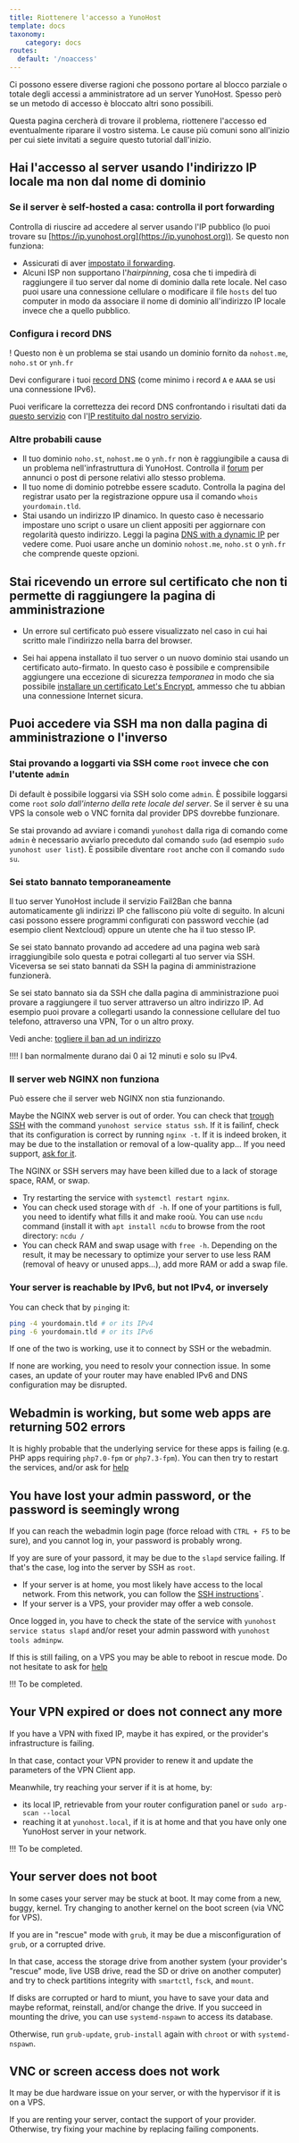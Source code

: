```yaml
---
title: Riottenere l'accesso a YunoHost
template: docs
taxonomy:
    category: docs
routes:
  default: '/noaccess'
---
```


Ci possono essere diverse ragioni che possono portare al blocco parziale o totale degli accessi a amministratore ad un server YunoHost. Spesso però se un metodo di accesso è bloccato altri sono possibili.

Questa pagina cercherà di trovare il problema, riottenere l'accesso ed eventualmente riparare il vostro sistema. Le cause più comuni sono all'inizio per cui siete invitati a seguire questo tutorial dall'inizio.

## Hai l'accesso al server usando l'indirizzo IP locale ma non dal nome di dominio

### Se il server è self-hosted a casa: controlla il port forwarding

Controlla di riuscire ad accedere al server usando l'IP pubblico (lo puoi trovare su [https://ip.yunohost.org](https://ip.yunohost.org)). Se questo non funziona:

- Assicurati di aver [impostato il forwarding](/isp_box_config).
- Alcuni ISP non supportano l'*hairpinning*, cosa che ti impedirà di raggiungere il tuo server dal nome di dominio dalla rete locale. Nel caso puoi usare una connessione cellulare o modificare il file `hosts` del tuo computer in modo da associare il nome di dominio all'indirizzo IP locale invece che a quello pubblico.

### Configura i record DNS

! Questo non è un problema se stai usando un dominio fornito da `nohost.me`, `noho.st` or `ynh.fr`

Devi configurare i tuoi [record DNS](/dns_config) (come minimo i record `A` e `AAAA` se usi una connessione IPv6).

Puoi verificare la correttezza dei record DNS confrontando i risultati dati da [questo servizio](https://www.whatsmydns.net/) con l'[IP restituito dal nostro servizio](https://ip.yunohost.org).

### Altre probabili cause

- Il tuo dominio `noho.st`, `nohost.me` o `ynh.fr` non è raggiungibile a causa di un problema nell'infrastruttura di YunoHost. Controlla il [forum](https://forum.yunohost.org/) per annunci o post di persone relativi allo stesso problema.
- Il tuo nome di dominio potrebbe essere scaduto. Controlla la pagina del registrar usato per la registrazione oppure usa il comando `whois yourdomain.tld`.
- Stai usando un indirizzo IP dinamico. In questo caso è necessario impostare uno script o usare un client appositi per aggiornare con regolarità questo indirizzo. Leggi la pagina [DNS with a dynamic IP](/dns_dynamicip) per vedere come. Puoi usare anche un dominio `nohost.me`, `noho.st` o `ynh.fr` che comprende queste opzioni.

## Stai ricevendo un errore sul certificato che non ti permette di raggiungere la pagina di amministrazione

- Un errore sul certificato può essere visualizzato nel caso in cui hai scritto male l'indirizzo nella barra del browser.

- Sei hai appena installato il tuo server o un nuovo dominio stai usando un certificato auto-firmato. In questo caso è possibile e comprensibile aggiungere una eccezione di sicurezza *temporanea* in modo che sia possibile [installare un certificato Let's Encrypt](/certificate), ammesso che tu abbian una connessione Internet sicura.

## Puoi accedere via SSH ma non dalla pagina di amministrazione o l'inverso

### Stai provando a loggarti via SSH come `root` invece che con l'utente `admin`

Di default è possibile loggarsi via SSH solo come `admin`. È possibile loggarsi come `root` *solo dall'interno della rete locale del server*. Se il server è su una VPS la console web o VNC fornita dal provider DPS dovrebbe funzionare.

Se stai provando ad avviare i comandi `yunohost` dalla riga di comando come `admin` è necessario avviarlo preceduto dal comando `sudo` (ad esempio `sudo yunohost user list`). È possibile diventare `root` anche con il comando `sudo su`.

### Sei stato bannato temporaneamente

Il tuo server YunoHost include il servizio Fail2Ban che banna automaticamente gli indirizzi IP che falliscono più volte di seguito. In alcuni casi possono essere programmi configurati con password vecchie (ad esempio client Nextcloud) oppure un utente che ha il tuo stesso IP.

Se sei stato bannato provando ad accedere ad una pagina web sarà irraggiungibile solo questa e potrai collegarti al tuo server via SSH. Viceversa se sei stato bannati da SSH la pagina di amministrazione funzionerà.

Se sei stato bannato sia da SSH che dalla pagina di amministrazione puoi provare a raggiungere il tuo server attraverso un altro indirizzo IP. Ad esempio puoi provare a collegarti usando la connessione cellulare del tuo telefono, attraverso una VPN, Tor o un altro proxy.

Vedi anche: [togliere il ban ad un indirizzo](/fail2ban)

!!!! I ban normalmente durano dai 0 ai 12 minuti e solo su IPv4.

### Il server web NGINX non funziona

Può essere che il server web NGINX non stia funzionando.

Maybe the NGINX web server is out of order. You can check that [trough SSH](/ssh) with the command `yunohost service status ssh`. If it is failinf, check that its configuration is correct by running `nginx -t`. If it is indeed broken, it may be due to the installation or removal of a low-quality app... If you need support, [ask for it](/help).

The NGINX or SSH servers may have been killed due to a lack of storage space, RAM, or swap.

- Try restarting the service with `systemctl restart nginx`.
- You can check used storage with `df -h`. If one of your partitions is full, you need to identify what fills it and make rooù. You can use `ncdu` command (install it with `apt install ncdu` to browse from the root directory: `ncdu /`
- You can check RAM and swap usage with `free -h`. Depending on the result, it may be necessary to optimize your server to use less RAM (removal of heavy or unused apps...), add more RAM or add a swap file.

### Your server is reachable by IPv6, but not IPv4, or inversely

You can check that by `ping`ing it:

```bash
ping -4 yourdomain.tld # or its IPv4
ping -6 yourdomain.tld # or its IPv6
```

If one of the two is working, use it to connect by SSH or the webadmin.

If none are working, you need to resolv your connection issue. In some cases, an update of your router may have enabled IPv6 and DNS configuration may be disrupted.

## Webadmin is working, but some web apps are returning 502 errors

It is highly probable that the underlying service for these apps is failing (e.g. PHP apps requiring `php7.0-fpm` or `php7.3-fpm`). You can then try to restart the services, and/or ask for [help](/help)

## You have lost your admin password, or the password is seemingly wrong

If you can reach the webadmin login page (force reload with `CTRL + F5` to be sure), and you cannot log in, your password is probably wrong.

If yoy are sure of your passord, it may be due to the `slapd` service failing. If that's the case, log into the server by SSH as `root`.

- If your server is at home, you most likely have access to the local network. From this network, you can follow the [SSH instructions](/ssh)`.
- If your server is a VPS, your provider may offer a web console.

Once logged in, you have to check the state of the service with `yunohost service status slapd` and/or reset your admin password with `yunohost tools adminpw`.

If this is still failing, on a VPS you may be able to reboot in rescue mode. Do not hesitate to ask for [help](/help)

!!! To be completed.

## Your VPN expired or does not connect any more

If you have a VPN with fixed IP, maybe it has expired, or the provider's infrastructure is failing.

In that case, contact your VPN provider to renew it and update the parameters of the VPN Client app.

Meanwhile, try reaching your server if it is at home, by:

- its local IP, retrievable from your router configuration panel or `sudo arp-scan --local`
- reaching it at `yunohost.local`, if it is at home and that you have only one YunoHost server in your network.

!!! To be completed.

## Your server does not boot

In some cases your server may be stuck at boot. It may come from a new, buggy, kernel. Try changing to another kernel on the boot screen (via VNC for VPS).

If you are in "rescue" mode with `grub`, it may be due a misconfiguration of `grub`, or a corrupted drive.

In that case, access the storage drive from another system (your provider's "rescue" mode, live USB drive, read the SD or drive on another computer) and try to check partitions integrity with `smartctl`, `fsck`, and `mount`.

If disks are corrupted or hard to miunt, you have to save your data and maybe reformat, reinstall, and/or change the drive. If you succeed in mounting the drive, you can use `systemd-nspawn` to access its database.

Otherwise, run `grub-update`, `grub-install` again with `chroot` or with `systemd-nspawn`.

## VNC or screen access does not work

It may be due hardware issue on your server, or with the hypervisor if it is on a VPS.

If you are renting your server, contact the support of your provider. Otherwise, try fixing your machine by replacing failing components.
